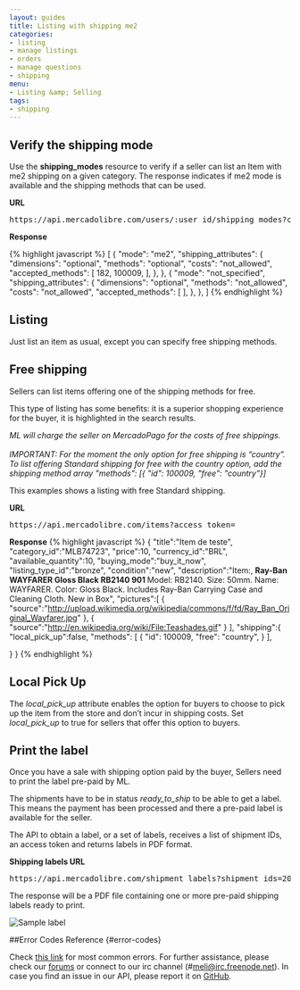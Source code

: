 ```yaml
---
layout: guides
title: Listing with shipping me2
categories:
- listing
- manage listings
- orders
- manage questions
- shipping
menu: 
- Listing &amp; Selling
tags: 
- shipping
---
```



## Verify the shipping mode

Use the **shipping_modes** resource to verify if a seller can list an Item with me2 shipping on a given category.
The response indicates if me2 mode is available and the shipping methods that can be used.

**URL**
<pre class="terminal">
https://api.mercadolibre.com/users/:user_id/shipping_modes?category_id=MLB39373
</pre>

**Response**

{% highlight javascript %}
[
  {
    "mode": "me2",
    "shipping_attributes": {
      "dimensions": "optional",
      "methods": "optional",
      "costs": "not_allowed",
      "accepted_methods": [
        182,
        100009,
      ],
    },
  },
  {
    "mode": "not_specified",
    "shipping_attributes": {
      "dimensions": "optional",
      "methods": "not_allowed",
      "costs": "not_allowed",
      "accepted_methods": [
      ],
    },
  },
]
{% endhighlight %}

## Listing
Just list an item as usual, except you can specify free shipping methods.


## Free shipping

Sellers can list items offering one of the shipping methods for free.

This type of listing has some benefits: it is a superior shopping experience for the buyer, it is highlighted in the search results.

<i class="ch-icon-exclamation-sign">ML will charge the seller on MercadoPago for the costs of free shippings.</i>
<br>
<br>
<i class="ch-icon-exclamation-sign">IMPORTANT: For the moment the only option for free shipping is “country”.
To list offering Standard shipping for free with the country option, add the shipping method array "methods": [{ "id": 100009, "free": "country"}]
</i>

This examples shows a listing with free Standard shipping.


**URL**
<pre class="terminal">
https://api.mercadolibre.com/items?access_token=
</pre>

**Response**
{% highlight javascript %}
{
   "title":"Item de teste",
   "category_id":"MLB74723",
   "price":10,
   "currency_id":"BRL",
   "available_quantity":10,
   "buying_mode":"buy_it_now",
   "listing_type_id":"bronze",
   "condition":"new",
   "description":"Item:, <strong> Ray-Ban WAYFARER Gloss Black RB2140 901 </strong> Model: RB2140. Size: 50mm. Name: WAYFARER. Color: Gloss Black. Includes Ray-Ban Carrying Case and Cleaning Cloth. New in Box",
   "pictures":[
      {
         "source":"http://upload.wikimedia.org/wikipedia/commons/f/fd/Ray_Ban_Original_Wayfarer.jpg"
      },
      {
         "source":"http://en.wikipedia.org/wiki/File:Teashades.gif"
      }
   ],
   "shipping":{
      "local_pick_up":false,
      "methods":  [
        {
        "id": 100009,
        "free": "country",
        }
      ],

   }
}
{% endhighlight %}




## Local Pick Up

The *local_pick_up* attribute enables the option for buyers to choose to pick up the item from the store and don’t incur in shipping costs.
Set *local_pick_up* to true for sellers that offer this option to buyers.


## Print the label

Once you have a sale with shipping option paid by the buyer, Sellers need to print the label pre-paid by ML.

The shipments have to be in status *ready_to_ship* to be able to get a label.
This means the payment has been processed and there a pre-paid label is available for the seller.

The API to obtain a label, or a set of labels, receives a list of shipment IDs, an access token and returns labels in PDF format.

**Shipping labels URL**
<pre class="terminal">
https://api.mercadolibre.com/shipment_labels?shipment_ids=20178600648,20182100995&amp;savePdf=Y&amp;access_token=
</pre>

The response will be a PDF file containing one or more pre-paid shipping labels ready to print.


![Sample label](/images/shipping-label.png)


##Error Codes Reference {#error-codes}

Check <a href="/shipping-overview/#error-codes">this link</a> for most common errors. For further assistance, please check our <a href='/community' target='_blank'>forums</a> or connect to our irc channel (#meli@irc.freenode.net). In case you find an issue in our API, please report it on <a href='https://github.com/mercadolibre/api/issues' target='_blank'>GitHub</a>.

